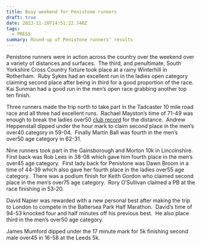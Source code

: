 ```yaml
---
title: Busy weekend for Penistone runners
draft: true
date: 2023-11-20T14:51:22.748Z
tags:
  - PRESS
summary: Round-up of Penistone runners' results
---
```

Penistone runners were in action across the country over the weekend over a variety of distances and surfaces.  The third, and penultimate, South Yorkshire Cross Country fixture took place at a rainy Winterhill in Rotherham.  Ruby Sykes had an excellent run in the ladies open category claiming second place after being in third for a good proportion of the race.  Kai Sunman had a good run in the men’s open race grabbing another top ten finish.  

Three runners made the trip north to take part in the Tadcaster 10 mile road race and all three had excellent runs.  Rachael Mayston’s time of 71-49 was enough to break the ladies over50 [club record](https://results.pfrac.co.uk/records/) for the distance.  Andrew Heppenstall dipped under the hour mark to claim second place in the men’s over40 category in 59-04.  Finally Martin Ball was fourth in the men’s over50 age category in 62-31.

Nine runners took part in the Gainsborough and Morton 10k in Lincolnshire.  First back was Rob Lees in 38-08 which gave him fourth place in the men’s over45 age category.  First lady back for Penistone was Dawn Broom in a time of 44-39 which also gave her fourth place in the ladies over55 age category.  There was a podium finish for Keith Gordon who claimed second place in the men’s over75 age category.  Rory O’Sullivan claimed a PB at the race finishing in 53-20.

David Napier was rewarded with a new personal best after making the trip to London to compete in the Battersea Park Half Marathon.  David’s time of 94-53 knocked four and half minutes off his previous best.  He also place third in the men’s over50 age category.

James Mumford dipped under the 17 minute mark for 5k finishing second male over45 in 16-58 at the Leeds 5k.